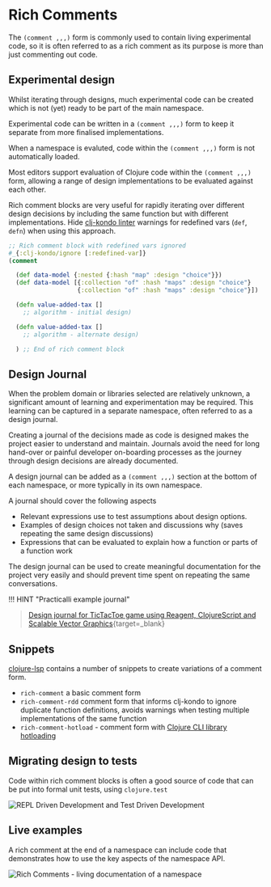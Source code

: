 # Rich Comments

The `(comment ,,,)` form is commonly used to contain living experimental code, so it is often referred to as a rich comment as its purpose is more than just commenting out code.


## Experimental design

Whilst iterating through designs, much experimental code can be created which is not (yet) ready to be part of the main namespace.

Experimental code can be written in a `(comment ,,,)` form to keep it separate from more finalised implementations.

When a namespace is evaluted, code within the `(comment ,,,)` form is not automatically loaded.

Most editors support evaluation of Clojure code within the `(comment ,,,)` form, allowing a range of design implementations to be evaluated against each other.

Rich comment blocks are very useful for rapidly iterating over different design decisions by including the same function but with different implementations.  Hide [clj-kondo linter](/clojure/reference/code-analysis.md) warnings for redefined vars (`def`, `defn`) when using this approach.

```clojure
;; Rich comment block with redefined vars ignored
#_{:clj-kondo/ignore [:redefined-var]}
(comment

  (def data-model {:nested {:hash "map" :design "choice"}})
  (def data-model [{:collection "of" :hash "maps" :design "choice"}
                   {:collection "of" :hash "maps" :design "choice"}])

  (defn value-added-tax []
    ;; algorithm - initial design)

  (defn value-added-tax []
    ;; algorithm - alternate design)

  ) ;; End of rich comment block
```


## Design Journal

When the problem domain or libraries selected are relatively unknown, a significant amount of learning and experimentation may be required.  This learning can be captured in a separate namespace, often referred to as a design journal.

Creating a journal of the decisions made as code is designed makes the project easier to understand and maintain.  Journals avoid the need for long hand-over or painful developer on-boarding processes as the journey through design decisions are already documented.

A design journal can be added as a `(comment ,,,)` section at the bottom of each namespace, or more typically in its own namespace.

A journal should cover the following aspects

* Relevant expressions use to test assumptions about design options.
* Examples of design choices not taken and discussions why (saves repeating the same design discussions)
* Expressions that can be evaluated to explain how a function or parts of a function work

The design journal can be used to create meaningful documentation for the project very easily and should prevent time spent on repeating the same conversations.

!!! HINT "Practicalli example journal"
> [Design journal for TicTacToe game using Reagent, ClojureScript and Scalable Vector Graphics](https://github.com/jr0cket/tictactoe-reagent/blob/master/src/tictactoe_reagent/core.cljs#L124){target=_blank}


## Snippets

[clojure-lsp](https://clojure-lsp.io/features/#snippets) contains a number of snippets to create variations of a comment form.

* `rich-comment` a basic comment form
* `rich-comment-rdd` comment form that informs clj-kondo to ignore duplicate function definitions, avoids warnings when testing multiple implementations of the same function
* `rich-comment-hotload` - comment form with [Clojure CLI library hotloading](/clojure/clojure-cli/hotload-libraries.md)


## Migrating design to tests

Code within rich comment blocks is often a good source of code that can be put into formal unit tests, using `clojure.test`

![REPL Driven Development and Test Driven Development](https://raw.githubusercontent.com/practicalli/graphic-design/live/repl-tdd-flow.png)


## Live examples

A rich comment at the end of a namespace can include code that demonstrates how to use the key aspects of the namespace API.

![Rich Comments - living documentation of a namespace](https://practical.li/clojure/images/practicalli-clojure-repl-driven-development-rich-comment-blocks.png)
